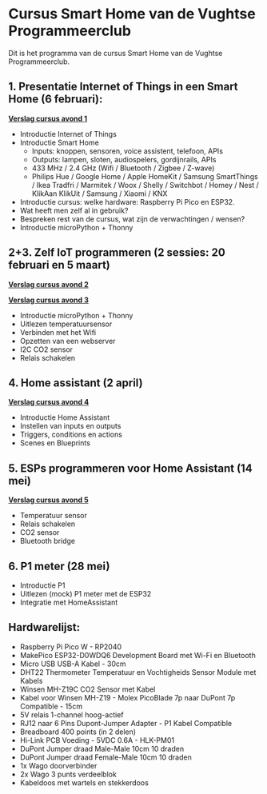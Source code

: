 # Cursus Smart Home van de Vughtse Programmeerclub

Dit is het programma van de cursus Smart Home van de Vughtse Programmeerclub.

## 1. Presentatie Internet of Things in een Smart Home (6 februari):
**[Verslag cursus avond 1](cursusavond1/readme.md#verslag-cursusavond-1)**
* Introductie Internet of Things
* Introductie Smart Home
	* Inputs: knoppen, sensoren, voice assistent, telefoon, APIs
	* Outputs: lampen, sloten, audiospelers, gordijnrails, APIs
	* 433 MHz / 2.4 GHz (Wifi / Bluetooth / Zigbee / Z-wave)
	* Philips Hue / Google Home / Apple HomeKit / Samsung SmartThings / Ikea Tradfri / Marmitek / Woox / Shelly / Switchbot / Homey / Nest / KlikAan KlikUit / Samsung / Xiaomi / KNX
* Introductie cursus: welke hardware: Raspberry Pi Pico en ESP32.
* Wat heeft men zelf al in gebruik?
* Bespreken rest van de cursus, wat zijn de verwachtingen / wensen?
* Introductie microPython + Thonny

## 2+3. Zelf IoT programmeren (2 sessies: 20 februari en 5 maart)
**[Verslag cursus avond 2](cursusavond2/readme.md#verslag-cursusavond-2)**

**[Verslag cursus avond 3](cursusavond3/readme.md#verslag-cursusavond-3)**
* Introductie microPython + Thonny
* Uitlezen temperatuursensor
* Verbinden met het Wifi
* Opzetten van een webserver
* I2C CO2 sensor
* Relais schakelen

## 4. Home assistant (2 april)
**[Verslag cursus avond 4](cursusavond4/readme.md#verslag-cursusavond-4)**

* Introductie Home Assistant
* Instellen van inputs en outputs
* Triggers, conditions en actions
* Scenes en Blueprints

## 5. ESPs programmeren voor Home Assistant (14 mei)
**[Verslag cursus avond 5](cursusavond5/readme.md#verslag-cursusavond-5)**

* Temperatuur sensor
* Relais schakelen
* CO2 sensor
* Bluetooth bridge

## 6. P1 meter (28 mei)
* Introductie P1
* Uitlezen (mock) P1 meter met de ESP32
* Integratie met HomeAssistant


## Hardwarelijst:
* Raspberry Pi Pico W - RP2040
* MakePico ESP32-D0WDQ6 Development Board met Wi-Fi en Bluetooth
* Micro USB USB-A Kabel - 30cm
* DHT22 Thermometer Temperatuur en Vochtigheids Sensor Module met Kabels
* Winsen MH-Z19C CO2 Sensor met Kabel
* Kabel voor Winsen MH-Z19 - Molex PicoBlade 7p naar DuPont 7p Compatible - 15cm
* 5V relais 1-channel hoog-actief
* RJ12 naar 6 Pins Dupont-Jumper Adapter - P1 Kabel Compatible
* Breadboard 400 points (in 2 delen)
* Hi-Link PCB Voeding - 5VDC 0.6A - HLK-PM01
* DuPont Jumper draad Male-Male 10cm 10 draden
* DuPont Jumper draad Female-Male 10cm 10 draden
* 1x Wago doorverbinder
* 2x Wago 3 punts verdeelblok
* Kabeldoos met wartels en stekkerdoos